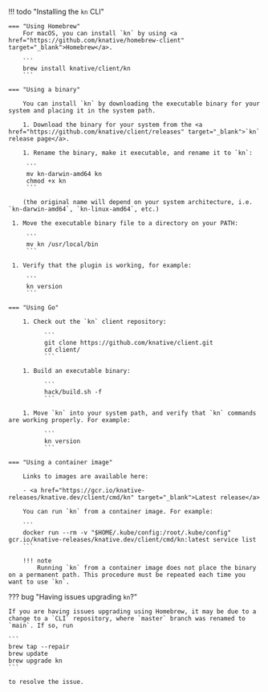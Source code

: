 !!! todo "Installing the `kn` CLI"

    === "Using Homebrew"
        For macOS, you can install `kn` by using <a href="https://github.com/knative/homebrew-client" target="_blank">Homebrew</a>.

        ```
        brew install knative/client/kn
        ```

    === "Using a binary"

        You can install `kn` by downloading the executable binary for your system and placing it in the system path.

        1. Download the binary for your system from the <a href="https://github.com/knative/client/releases" target="_blank">`kn` release page</a>.

        1. Rename the binary, make it executable, and rename it to `kn`:

         ```
         mv kn-darwin-amd64 kn
         chmod +x kn
         ```

        (the original name will depend on your system architecture, i.e. `kn-darwin-amd64`, `kn-linux-amd64`, etc.)

     1. Move the executable binary file to a directory on your PATH:

         ```
         mv kn /usr/local/bin
         ```

     1. Verify that the plugin is working, for example:

         ```
         kn version
         ```

    === "Using Go"

        1. Check out the `kn` client repository:

              ```
              git clone https://github.com/knative/client.git
              cd client/
              ```

        1. Build an executable binary:

              ```
              hack/build.sh -f
              ```

        1. Move `kn` into your system path, and verify that `kn` commands are working properly. For example:

              ```
              kn version
              ```

    === "Using a container image"

        Links to images are available here:

        - <a href="https://gcr.io/knative-releases/knative.dev/client/cmd/kn" target="_blank">Latest release</a>

        You can run `kn` from a container image. For example:

        ```
        docker run --rm -v "$HOME/.kube/config:/root/.kube/config" gcr.io/knative-releases/knative.dev/client/cmd/kn:latest service list
        ```

        !!! note
            Running `kn` from a container image does not place the binary on a permanent path. This procedure must be repeated each time you want to use `kn`.

??? bug "Having issues upgrading `kn`?"

    If you are having issues upgrading using Homebrew, it may be due to a change to a `CLI` repository, where `master` branch was renamed to `main`. If so, run

    ```
    brew tap --repair
    brew update
    brew upgrade kn
    ```

    to resolve the issue.
